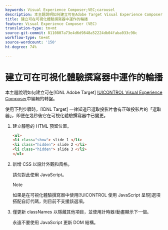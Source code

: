 ```yaml
---
keywords: Visual Experience Composer;VEC;carousel
description: 本主題說明如何建立可在Adobe Target Visual Experience Composer(VEC)中編輯的轉盤。
title: 建立可在可視化體驗撰寫器中運作的輪播
feature: Visual Experience Composer (VEC)
translation-type: tm+mt
source-git-commit: 8110807a73e4d6d9848a52224db04faba033c98c
workflow-type: tm+mt
source-wordcount: '150'
ht-degree: 74%

---
```



# 建立可在可視化體驗撰寫器中運作的輪播

本主題說明如何建立可在[!DNL Adobe Target] [!UICONTROL  Visual Experience Composer](VEC)中編輯的轉盤。

使用下列步驟時，[!DNL Target] 一律知道已選取投影片會有正確投影片的「選取器」，即便在幾秒後它在可視化體驗撰寫器中已變更。

1. 建立靜態的 HTML 預留位置。

   ```html
   <ul>
   <li class="show"> slide 1 </li>
   <li class="hidden"> slide 2 </li>
   <li class="hidden"> slide 3 </li>
   </ul>
   ```

1. 新增 CSS 以設計外觀和風格。

   請勿對此使用 JavaScript。

   >[!NOTE]
   >
   >如果是在可視化體驗撰寫器中使用[!UICONTROL 使用 JavaScript 呈現]選項搭配自訂代碼，則目前不支援該選項。

1. 僅更新 classNames 以隱藏其他項目，並使用計時器/動畫顯示下一個。

   永遠不要使用 JavaScript 更新 DOM 結構。